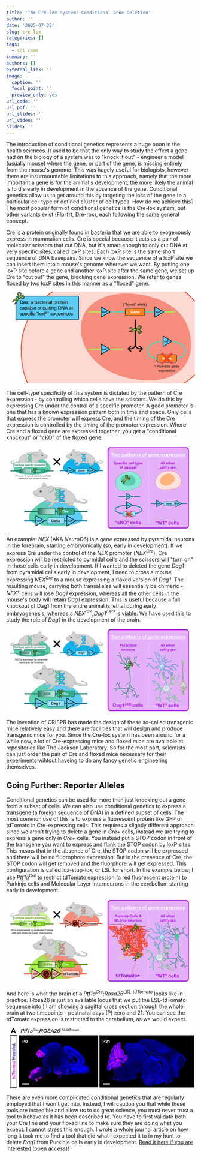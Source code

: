 ```yaml
---
title: 'The Cre-lox System: Conditional Gene Deletion'
author: ''
date: '2025-07-25'
slug: cre-lox
categories: []
tags:
  - sci comm
summary: ''
authors: []
external_link: ''
image:
  caption: ''
  focal_point: ''
  preview_only: yes
url_code: ''
url_pdf: ''
url_slides: ''
url_video: ''
slides: ''
---
```


The introduction of conditional genetics represents a huge boon in the health sciences. It used to be that the only way to study the effect a gene had on the biology of a system was to "knock it out" - engineer a model (usually mouse) where the gene, or part of the gene, is missing entirely from the mouse's genome. This was hugely useful for biologists, however there are insurmountable limitations to this approach, namely that the more important a gene is for the animal's development, the more likely the animal is to die early in development in the absence of the gene. Conditional genetics allow us to get around this by targeting the loss of the gene to a particular cell type or defined cluster of cell types. How do we achieve this? The most popular form of conditional genetics is the Cre-lox system, but other variants exist (Flp-frt, Dre-rox), each following the same general concept.

Cre is a protein originally found in bacteria that we are able to exogenously express in mammalian cells. Cre is special because it acts as a pair of molecular scissors that cut DNA, but it's smart enough to only cut DNA at very specific sites, called loxP sites. Each loxP site is the same short sequence of DNA basepairs. Since we know the sequence of a loxP site we can insert them into a mouse's genome wherever we want. By putting one loxP site before a gene and another loxP site after the same gene, we set up Cre to "cut out" the gene, blocking gene expression. We refer to genes floxed by two loxP sites in this manner as a "floxed" gene.

![](cre-diagram.png)

The cell-type specificity of this system is dictated by the pattern of Cre expression - by controlling which cells have the scissors. We do this by expressing Cre under the control of a specific promoter. A good promoter is one that has a known expression pattern both in time and space. Only cells that express the promoter will express Cre, and the timing of the Cre expression is controlled by the timing of the promoter expression. Where Cre and a floxed gene are expressed together, you get a "conditional knockout" or "cKO" of the floxed gene.

![](explainer.png)

An example: *NEX* (AKA *NeuroD6*) is a gene expressed by pyramidal neurons in the forebrain, starting embryonically (so, early in development). If we express Cre under the control of the *NEX* promoter (*NEX<sup>Cre</sup>*), Cre expression will be restricted to pyrmidal cells and the scissors will "turn on" in those cells early in development. If I wanted to deleted the gene *Dag1* from pyramidal cells early in development, I need to cross a mouse expressing *NEX<sup>Cre</sup>* to a mouse expressing a floxed version of *Dag1*. The resulting mouse, carrying both transalleles will essentially be chimeric - *NEX<sup>+</sup>* cells will lose *Dag1* expression, whereas all the other cells in the mouse's body will retain *Dag1* expression. This is useful because a full knockout of Dag1 from the entire animal is lethal during early embryogenesis, whereas a *NEX<sup>Cre</sup>;Dag1<sup>cKO</sup>* is viable. We have used this to study the role of *Dag1* in the development of the brain.

![](example-nex-dag1.png)

The invention of CRISPR has made the design of these so-called transgenic mice relatively easy and there are facilities that will design and produce transgenic mice for you. Since the Cre-lox system has been around for a while now, a lot of Cre-expressing mice and floxed mice are available at repositories like The Jackson Laboratory. So for the most part, scientists can just order the pair of Cre and floxed mice necessary for their experiments wihtout haveing to do any fancy genetic engineering themselves.

## Going Further: Reporter Alleles

Conditional genetics can be used for more than just knocking out a gene from a subset of cells. We can also use conditional genetics to express a transgene (a foreign sequence of DNA) in a defined subset of cells. The most common use of this is to express a fluorescent protein like GFP or tdTomato in Cre-expressing cells. This requires a slightly different approach since we aren't trying to delete a gene in *Cre+* cells, instead we are trying to express a gene only in *Cre+* cells. You instead put a STOP codon in front of the transgene you want to express and flank the STOP codon by loxP sites. This means that in the absence of Cre, the STOP codon will be expressed and there will be no fluorophore expression. But in the presence of Cre, the STOP codon will get removed and the fluorphore will get expressed. This configuration is called lox-stop-lox, or LSL for short. In the example below, I use *Ptf1a<sup>Cre</sup>* to restrict tdTomato expression (a red fluorescent protein) to Purkinje cells and Molecular Layer Interneurons in the cerebellum starting early in development.

![](tdt-ex.png)

And here is what the brain of a *Ptf1a<sup>Cre</sup>;Rosa26<sup>LSL-tdTomato</sup>* looks like in practice. (Rosa26 is just an available locus that we put the LSL-tdTomato sequence into.) I am showing a sagittal cross section through the whole brain at two timepoints - postnatal days (P) zero and 21. You can see the tdTomato expression is restricted to the cerebellum, as we would expect.

![](ptf1a-tdt.jpg)

There are even more complicated conditional genetics that are regularly employed that I won't get into. Instead, I will caution you that while these tools are incredible and allow us to do great science, you must never trust a tool to behave as it has been described to. You have to first validate both your Cre line and your floxed line to make sure they are doing what you expect. I cannot stress this enough. I wrote a whole journal article on how long it took me to find a tool that did what I expected it to in my hunt to delete *Dag1* from Purkinje cells early in development. [Read it here if you are interested (open access)!](https://doi.org/10.1523/ENEURO.0149-24.2024)
